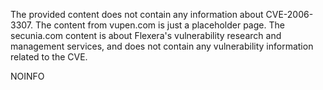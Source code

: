 The provided content does not contain any information about CVE-2006-3307. The content from vupen.com is just a placeholder page. The secunia.com content is about Flexera's vulnerability research and management services, and does not contain any vulnerability information related to the CVE.

NOINFO